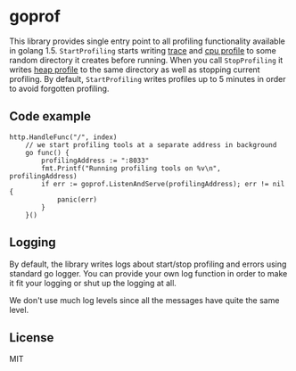 # goprof

This library provides single entry point to all profiling functionality available in golang 1.5. 
`StartProfiling` starts writing [trace](https://golang.org/cmd/trace/) and [cpu profile](https://golang.org/pkg/runtime/pprof/#StartCPUProfile) to some random directory it creates before running.
When you call `StopProfiling` it writes [heap profile](https://golang.org/pkg/runtime/pprof/#WriteHeapProfile) to the same directory as well as stopping current profiling.
By default, `StartProfiling` writes profiles up to 5 minutes in order to avoid forgotten profiling.
## Code example
```
http.HandleFunc("/", index)
	// we start profiling tools at a separate address in background
	go func() {
		profilingAddress := ":8033"
		fmt.Printf("Running profiling tools on %v\n", profilingAddress)
		if err := goprof.ListenAndServe(profilingAddress); err != nil {
			panic(err)
		}
	}()
```

## Logging

By default, the library writes logs about start/stop profiling and errors using standard go logger. You can provide
your own log function in order to make it fit your logging or shut up the logging at all.

We don't use much log levels since all the messages have quite the same level.

## License

MIT